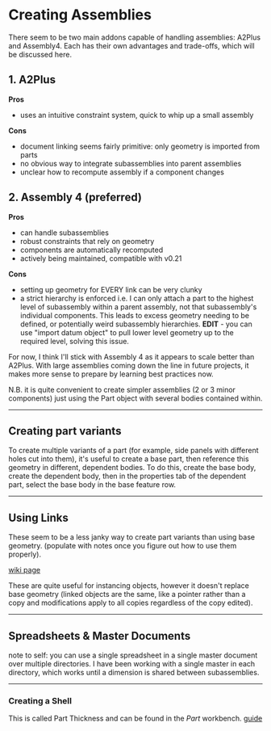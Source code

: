 
# Creating Assemblies
There seem to be two main addons capable of handling assemblies: A2Plus and Assembly4. Each has their own advantages and trade-offs, which will be discussed here.

## 1. A2Plus

**Pros** 
- uses an intuitive constraint system, quick to whip up a small assembly

**Cons**
- document linking seems fairly primitive: only geometry is imported from parts
- no obvious way to integrate subassemblies into parent assemblies
- unclear how to recompute assembly if a component changes

## 2. Assembly 4 (preferred)

**Pros**
- can handle subassemblies
- robust constraints that rely on geometry
- components are automatically recomputed
- actively being maintained, compatible with v0.21

**Cons**
- setting up geometry for EVERY link can be very clunky
- a strict hierarchy is enforced i.e. I can only attach a part to the highest level of subassembly within a parent assembly, not that subassembly's individual components. This leads to excess geometry needing to be defined, or potentially weird subassembly hierarchies. **EDIT** - you can use "import datum object" to pull lower level geometry up to the required level, solving this issue.

For now, I think I'll stick with Assembly 4 as it appears to scale better than A2Plus. With large assemblies coming down the line in future projects, it makes more sense to prepare by learning best practices now.

N.B. it is quite convenient to create simpler assemblies (2 or 3 minor components) just using the Part object with several bodies contained within.

-------------------------------------------------------------------------------
## Creating part variants

To create multiple variants of a part (for example, side panels with different holes cut into them), it's useful to create a base part, then reference this geometry in different, dependent bodies. To do this, create the base body, create the dependent body, then in the properties tab of the dependent part, select the base body in the base feature row.

-------------------------------------------------------------------------------
## Using Links

These seem to be a less janky way to create part variants than using base geometry. (populate with notes once you figure out how to use them properly).

[wiki page](https://wiki.freecad.org/Std_LinkMake#Usage)

These are quite useful for instancing objects, however it doesn't replace base geometry (linked objects are the same, like a pointer rather than a copy and modifications apply to all copies regardless of the copy edited).

-------------------------------------------------------------------------------
## Spreadsheets & Master Documents

note to self: you can use a single spreadsheet in a single master document over multiple directories. I have been working with a single master in each directory, which works until a dimension is shared between subassemblies.

-------------------------------------------------------------------------------
### Creating a Shell

This is called Part Thickness and can be found in the *Part* workbench.
[guide](https://forum.freecad.org/viewtopic.php?f=3&t=3766&p=29741&hilit=enclosure#p29547)
